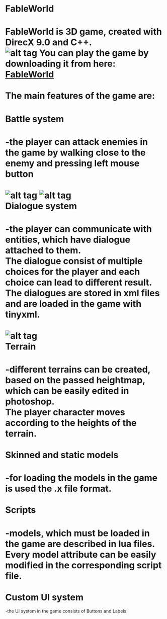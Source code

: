 FableWorld
==========

FableWorld is 3D game, created with DirecX 9.0 and C++.<br />
![alt tag](http://i.imgur.com/AahcNAz.jpg)
You can play the game by downloading it from here: <a href="https://www.dropbox.com/s/v3altwtltjt1vq3/FableWorld.zip" target="_blank">FableWorld</a><br/> <br />
The main features of the game are:<br />
====
  Battle system<br />
===
  -the player can attack enemies in the game by walking close to the enemy and pressing left mouse button<br /><br />
  ![alt tag](http://i.imgur.com/VWn3NxV.jpg)
  ![alt tag](http://i.imgur.com/65Fix8w.jpg)
<br />
  Dialogue system<br />
===
  -the player can communicate with entities, which have dialogue attached to them.<br />
  The dialogue consist of multiple choices for the player and each choice can lead to different result.<br />
  The dialogues are stored in xml files and are loaded in the game with tinyxml.<br /><br />
  ![alt tag](http://i.imgur.com/7IwLeUM.jpg)
  <br />
  Terrain<br />
===
  -different terrains can be created, based on the passed heightmap, which can be easily edited in photoshop.<br />
  The player character moves according to the heights of the terrain.<br /><br />
  Skinned and static models<br />
===
  -for loading the models in the game is used the .x file format. <br /><br />
  Scripts<br />
===
  -models, which must be loaded in the game are described in lua files.<br /> 
  Every model attribute can be easily modified in the corresponding script file.<br /><br />
  Custom UI system<br />
===
  -the UI system in the game consists of Buttons and Labels<br /><br />
  
